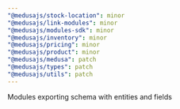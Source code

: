 ```yaml
---
"@medusajs/stock-location": minor
"@medusajs/link-modules": minor
"@medusajs/modules-sdk": minor
"@medusajs/inventory": minor
"@medusajs/pricing": minor
"@medusajs/product": minor
"@medusajs/medusa": patch
"@medusajs/types": patch
"@medusajs/utils": patch
---
```


Modules exporting schema with entities and fields
